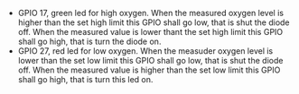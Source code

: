 
- GPIO 17, green led for high oxygen.
 When the measured oxygen level is higher than the set high limit
   this GPIO shall go low, that is shut the diode off.
 When the measured value is lower thant the set high limit
   this GPIO shall go high, that is turn the diode on.
- GPIO 27, red led for low oxygen.
 When the measuder oxygen level is lower than the set low limit
   this GPIO shall go low, that is shut the diode off.
 When the measured value is higher than the set low limit
   this GPIO shall go high, that is turn this led on.